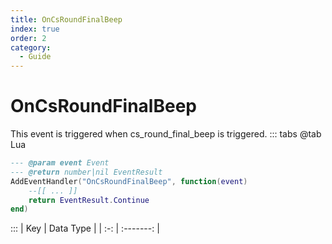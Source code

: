 ```yaml
---
title: OnCsRoundFinalBeep
index: true
order: 2
category:
  - Guide
---
```


# OnCsRoundFinalBeep
This event is triggered when cs_round_final_beep is triggered.
::: tabs
@tab Lua
```lua
--- @param event Event
--- @return number|nil EventResult
AddEventHandler("OnCsRoundFinalBeep", function(event)
    --[[ ... ]]
    return EventResult.Continue
end)
```

:::
| Key | Data Type |
| :-: | :-------: |